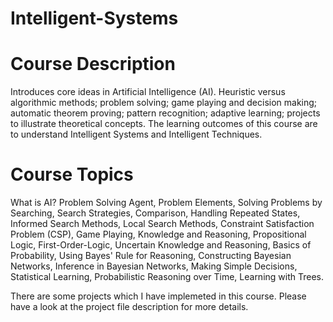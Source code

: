# Intelligent-Systems

# Course Description

Introduces core ideas in Artificial Intelligence (AI). Heuristic versus algorithmic methods; problem solving; game
playing and decision making; automatic theorem proving; pattern recognition; adaptive learning; projects to illustrate theoretical
concepts. The learning outcomes of this course are to understand Intelligent Systems and Intelligent Techniques.

# Course Topics

What is AI? Problem Solving Agent, Problem Elements, Solving Problems by Searching, Search Strategies, Comparison,
Handling Repeated States, Informed Search Methods, Local Search Methods, Constraint Satisfaction Problem (CSP), Game
Playing, Knowledge and Reasoning, Propositional Logic, First-Order-Logic, Uncertain Knowledge and Reasoning, Basics of
Probability, Using Bayes' Rule for Reasoning, Constructing Bayesian Networks, Inference in Bayesian Networks, Making Simple
Decisions, Statistical Learning, Probabilistic Reasoning over Time, Learning with Trees.

There are some projects which I have implemeted in this course. Please have a look at the project file description for more details.